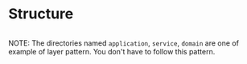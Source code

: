 # Structure
```
```

NOTE: The directories named `application`, `service`, `domain` are one of example of layer pattern. You don't have to follow this pattern.
